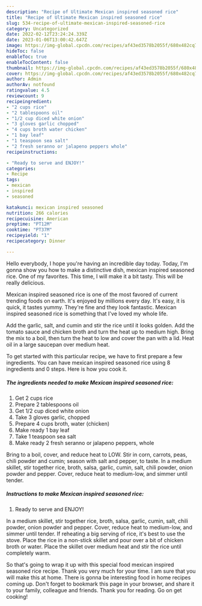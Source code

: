 ```yaml
---
description: "Recipe of Ultimate Mexican inspired seasoned rice"
title: "Recipe of Ultimate Mexican inspired seasoned rice"
slug: 534-recipe-of-ultimate-mexican-inspired-seasoned-rice
category: Uncategorized
date: 2022-02-12T23:24:24.339Z
date: 2023-01-06T13:00:42.647Z
image: https://img-global.cpcdn.com/recipes/af43ed3578b2055f/680x482cq70/mexican-inspired-seasoned-rice-recipe-main-photo.jpg
hideToc: false
enableToc: true
enableTocContent: false
thumbnail: https://img-global.cpcdn.com/recipes/af43ed3578b2055f/680x482cq70/mexican-inspired-seasoned-rice-recipe-main-photo.jpg
cover: https://img-global.cpcdn.com/recipes/af43ed3578b2055f/680x482cq70/mexican-inspired-seasoned-rice-recipe-main-photo.jpg
author: Admin
authorAv: notfound
ratingvalue: 4.5
reviewcount: 9
recipeingredient:
- "2 cups rice"
- "2 tablespoons oil"
- "1/2 cup diced white onion"
- "3 gloves garlic chopped"
- "4 cups broth water chicken"
- "1 bay leaf"
- "1 teaspoon sea salt"
- "2 fresh seranno or jalapeno peppers whole"
recipeinstructions:

- "Ready to serve and ENJOY!"
categories:
- Recipe
tags:
- mexican
- inspired
- seasoned

katakunci: mexican inspired seasoned 
nutrition: 266 calories
recipecuisine: American
preptime: "PT12M"
cooktime: "PT37M"
recipeyield: "1"
recipecategory: Dinner

---
```



Hello everybody, I hope you're having an incredible day today. Today, I'm gonna show you how to make a distinctive dish, mexican inspired seasoned rice. One of my favorites. This time, I will make it a bit tasty. This will be really delicious.

Mexican inspired seasoned rice is one of the most favored of current trending foods on earth. It's enjoyed by millions every day. It's easy, it is quick, it tastes yummy. They're fine and they look fantastic. Mexican inspired seasoned rice is something that I've loved my whole life.

Add the garlic, salt, and cumin and stir the rice until it looks golden. Add the tomato sauce and chicken broth and turn the heat up to medium high. Bring the mix to a boil, then turn the heat to low and cover the pan with a lid. Heat oil in a large saucepan over medium heat.


To get started with this particular recipe, we have to first prepare a few ingredients. You can have mexican inspired seasoned rice using 8 ingredients and 0 steps. Here is how you cook it.

<!--inarticleads1-->

##### The ingredients needed to make Mexican inspired seasoned rice:

1. Get 2 cups rice
1. Prepare 2 tablespoons oil
1. Get 1/2 cup diced white onion
1. Take 3 gloves garlic, chopped
1. Prepare 4 cups broth, water (chicken)
1. Make ready 1 bay leaf
1. Take 1 teaspoon sea salt
1. Make ready 2 fresh seranno or jalapeno peppers, whole


Bring to a boil, cover, and reduce heat to LOW. Stir in corn, carrots, peas, chili powder and cumin; season with salt and pepper, to taste. In a medium skillet, stir together rice, broth, salsa, garlic, cumin, salt, chili powder, onion powder and pepper. Cover, reduce heat to medium-low, and simmer until tender. 

<!--inarticleads2-->

##### Instructions to make Mexican inspired seasoned rice:


1. Ready to serve and ENJOY!

In a medium skillet, stir together rice, broth, salsa, garlic, cumin, salt, chili powder, onion powder and pepper. Cover, reduce heat to medium-low, and simmer until tender. If reheating a big serving of rice, it&#39;s best to use the stove. Place the rice in a non-stick skillet and pour over a bit of chicken broth or water. Place the skillet over medium heat and stir the rice until completely warm. 

So that's going to wrap it up with this special food mexican inspired seasoned rice recipe. Thank you very much for your time. I am sure that you will make this at home. There is gonna be interesting food in home recipes coming up. Don't forget to bookmark this page in your browser, and share it to your family, colleague and friends. Thank you for reading. Go on get cooking!
